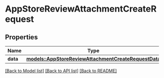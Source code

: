 # AppStoreReviewAttachmentCreateRequest

## Properties

Name | Type | Description | Notes
------------ | ------------- | ------------- | -------------
**data** | [**models::AppStoreReviewAttachmentCreateRequestData**](AppStoreReviewAttachmentCreateRequest_data.md) |  | 

[[Back to Model list]](../README.md#documentation-for-models) [[Back to API list]](../README.md#documentation-for-api-endpoints) [[Back to README]](../README.md)


